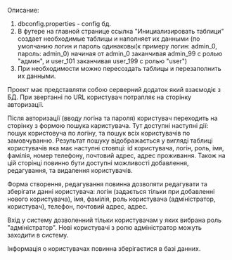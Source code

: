 Описание:

1. dbconfig.properties - config бд.
2. В футере на главной странице ссылка 	"Инициализировать таблици" создает необходимые таблицы и наполняет их данными (по умолчанию логин и пароль одинаковы(к примеру логин: admin_0, пароль: admin_0) начиная от admin_0 заканчивая admin_99 с ролью "админ", и user_101 заканчивая user_199 с ролью "user")
3. При необходимости можно пересоздать таблицы и перезаполнить их данными.


Проект має представляти собою серверний додаток який взаємодіє з БД. 
При звертанні по URL користувач потрапляє на сторінку авторизації.

Після авторизації (вводу логіна та пароля) користувач переходить на сторінку з формою
пошука каристувача. Тут доступні наступні дії: пошук користовуча по логіну, та пошук всіх користувачів
по замовчуванню. Результат пошуку відображається у вигляді таблиці користувачів яка має наступні стовпці:
id користувача, логін, роль, імя, фамілія, номер телефону, почтовий адрес, адрес проживання. 
Також на цій сторінці повинно бути доступні можливості добавлення, редагування, та видалення користувачів.

Форма створення, редагування повинна дозволяти редагувати та зберігати данні користувача: 
логін (задається тільки при добавленні нового користувача), імя, фамілія, 
роль користувача (адміністратор, користувач), телефон, почтовий адрес, адрес.

Вхід у систему дозволенний тільки користувачам у яких вибрана роль "адміністратор". Нові користувачі
з ролю адміністратор можуть заходити в систему.

Інформація о користувачах повинна зберігаєтися в базі данних.

